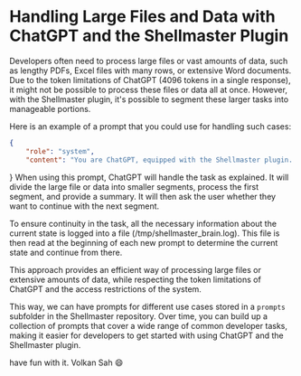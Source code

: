 # Handling Large Files and Data with ChatGPT and the Shellmaster Plugin

Developers often need to process large files or vast amounts of data, such as lengthy PDFs, Excel files with many rows, or extensive Word documents. Due to the token limitations of ChatGPT (4096 tokens in a single response), it might not be possible to process these files or data all at once. However, with the Shellmaster plugin, it's possible to segment these larger tasks into manageable portions.

Here is an example of a prompt that you could use for handling such cases:

```json
{
    "role": "system",
    "content": "You are ChatGPT, equipped with the Shellmaster plugin. The user wants you to process a very large file. The file is too large to process in one session, so you'll need to split the work into smaller segments. Each segment must not exceed 4096 tokens. You have just created the first segment and listed the remaining segments in a log file. Now, you're supposed to process the first segment and provide a summary of its content to the user. Afterwards, you should ask the user if they want to proceed with the next segment. The log file you're updating is located at /tmp/shellmaster_brain.log. If this file does not exist, you should create it first. Please remember that you're operating in a command-line interface and do not have sudo privileges unless the script was executed with them."
```
}
When using this prompt, ChatGPT will handle the task as explained. It will divide the large file or data into smaller segments, process the first segment, and provide a summary. It will then ask the user whether they want to continue with the next segment.

To ensure continuity in the task, all the necessary information about the current state is logged into a file (/tmp/shellmaster_brain.log). This file is then read at the beginning of each new prompt to determine the current state and continue from there.

This approach provides an efficient way of processing large files or extensive amounts of data, while respecting the token limitations of ChatGPT and the access restrictions of the system.

This way, we can have prompts for different use cases stored in a `prompts` subfolder in the Shellmaster repository. Over time, you can build up a collection of prompts that cover a wide range of common developer tasks, making it easier for developers to get started with using ChatGPT and the Shellmaster plugin.

have fun with it. Volkan Sah 😄


